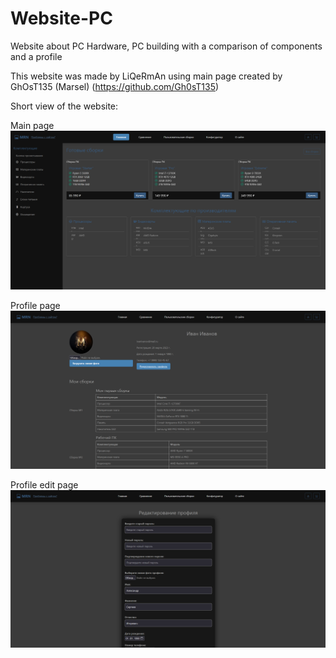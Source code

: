 # Website-PC

Website about PC Hardware, PC building with a comparison of components and a profile

This website was made by LiQeRmAn using main page created by GhOsT135 (Marsel) (https://github.com/Gh0sT135)

Short view of the website:

Main page
![image](https://github.com/LiQeRmAn/Website-PC/blob/main/readme_images/main_page.png)

Profile page
![image](https://github.com/LiQeRmAn/Website-PC/blob/main/readme_images/profile_page.png)

Profile edit page
![image](https://github.com/LiQeRmAn/Website-PC/blob/main/readme_images/profile_edit.png)
